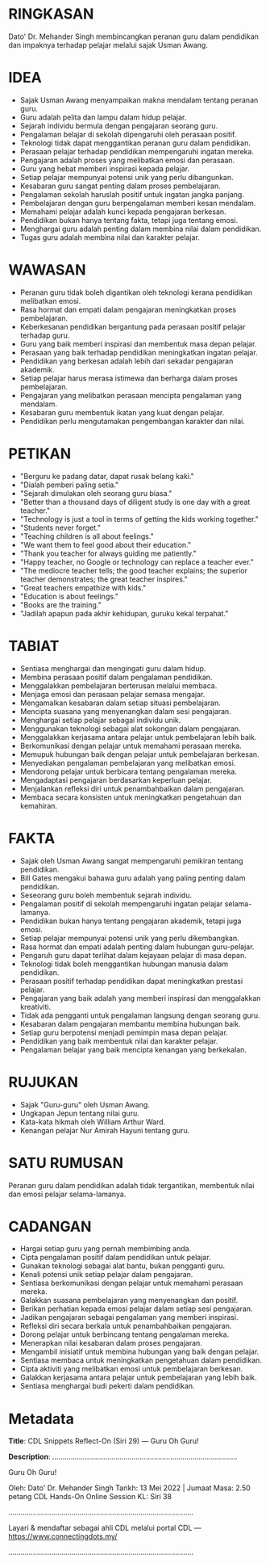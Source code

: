 # RINGKASAN
Dato' Dr. Mehander Singh membincangkan peranan guru dalam pendidikan dan impaknya terhadap pelajar melalui sajak Usman Awang.

# IDEA
- Sajak Usman Awang menyampaikan makna mendalam tentang peranan guru.
- Guru adalah pelita dan lampu dalam hidup pelajar.
- Sejarah individu bermula dengan pengajaran seorang guru.
- Pengalaman belajar di sekolah dipengaruhi oleh perasaan positif.
- Teknologi tidak dapat menggantikan peranan guru dalam pendidikan.
- Perasaan pelajar terhadap pendidikan mempengaruhi ingatan mereka.
- Pengajaran adalah proses yang melibatkan emosi dan perasaan.
- Guru yang hebat memberi inspirasi kepada pelajar.
- Setiap pelajar mempunyai potensi unik yang perlu dibangunkan.
- Kesabaran guru sangat penting dalam proses pembelajaran.
- Pengalaman sekolah haruslah positif untuk ingatan jangka panjang.
- Pembelajaran dengan guru berpengalaman memberi kesan mendalam.
- Memahami pelajar adalah kunci kepada pengajaran berkesan.
- Pendidikan bukan hanya tentang fakta, tetapi juga tentang emosi.
- Menghargai guru adalah penting dalam membina nilai dalam pendidikan.
- Tugas guru adalah membina nilai dan karakter pelajar.

# WAWASAN
- Peranan guru tidak boleh digantikan oleh teknologi kerana pendidikan melibatkan emosi.
- Rasa hormat dan empati dalam pengajaran meningkatkan proses pembelajaran.
- Keberkesanan pendidikan bergantung pada perasaan positif pelajar terhadap guru.
- Guru yang baik memberi inspirasi dan membentuk masa depan pelajar.
- Perasaan yang baik terhadap pendidikan meningkatkan ingatan pelajar.
- Pendidikan yang berkesan adalah lebih dari sekadar pengajaran akademik.
- Setiap pelajar harus merasa istimewa dan berharga dalam proses pembelajaran.
- Pengajaran yang melibatkan perasaan mencipta pengalaman yang mendalam.
- Kesabaran guru membentuk ikatan yang kuat dengan pelajar.
- Pendidikan perlu mengutamakan pengembangan karakter dan nilai.

# PETIKAN
- "Berguru ke padang datar, dapat rusak belang kaki."
- "Dialah pemberi paling setia."
- "Sejarah dimulakan oleh seorang guru biasa."
- "Better than a thousand days of diligent study is one day with a great teacher."
- "Technology is just a tool in terms of getting the kids working together."
- "Students never forget."
- "Teaching children is all about feelings."
- "We want them to feel good about their education."
- "Thank you teacher for always guiding me patiently."
- "Happy teacher, no Google or technology can replace a teacher ever."
- "The mediocre teacher tells; the good teacher explains; the superior teacher demonstrates; the great teacher inspires."
- "Great teachers empathize with kids."
- "Education is about feelings."
- "Books are the training."
- "Jadilah apapun pada akhir kehidupan, guruku kekal terpahat."

# TABIAT
- Sentiasa menghargai dan mengingati guru dalam hidup.
- Membina perasaan positif dalam pengalaman pendidikan.
- Menggalakkan pembelajaran berterusan melalui membaca.
- Menjaga emosi dan perasaan pelajar semasa mengajar.
- Mengamalkan kesabaran dalam setiap situasi pembelajaran.
- Mencipta suasana yang menyenangkan dalam sesi pengajaran.
- Menghargai setiap pelajar sebagai individu unik.
- Menggunakan teknologi sebagai alat sokongan dalam pengajaran.
- Menggalakkan kerjasama antara pelajar untuk pembelajaran lebih baik.
- Berkomunikasi dengan pelajar untuk memahami perasaan mereka.
- Memupuk hubungan baik dengan pelajar untuk pembelajaran berkesan.
- Menyediakan pengalaman pembelajaran yang melibatkan emosi.
- Mendorong pelajar untuk berbicara tentang pengalaman mereka.
- Mengadaptasi pengajaran berdasarkan keperluan pelajar.
- Menjalankan refleksi diri untuk penambahbaikan dalam pengajaran.
- Membaca secara konsisten untuk meningkatkan pengetahuan dan kemahiran.

# FAKTA
- Sajak oleh Usman Awang sangat mempengaruhi pemikiran tentang pendidikan.
- Bill Gates mengakui bahawa guru adalah yang paling penting dalam pendidikan.
- Seseorang guru boleh membentuk sejarah individu.
- Pengalaman positif di sekolah mempengaruhi ingatan pelajar selama-lamanya.
- Pendidikan bukan hanya tentang pengajaran akademik, tetapi juga emosi.
- Setiap pelajar mempunyai potensi unik yang perlu dikembangkan.
- Rasa hormat dan empati adalah penting dalam hubungan guru-pelajar.
- Pengaruh guru dapat terlihat dalam kejayaan pelajar di masa depan.
- Teknologi tidak boleh menggantikan hubungan manusia dalam pendidikan.
- Perasaan positif terhadap pendidikan dapat meningkatkan prestasi pelajar.
- Pengajaran yang baik adalah yang memberi inspirasi dan menggalakkan kreativiti.
- Tidak ada pengganti untuk pengalaman langsung dengan seorang guru.
- Kesabaran dalam pengajaran membantu membina hubungan baik.
- Setiap guru berpotensi menjadi pemimpin masa depan pelajar.
- Pendidikan yang baik membentuk nilai dan karakter pelajar.
- Pengalaman belajar yang baik mencipta kenangan yang berkekalan.

# RUJUKAN
- Sajak "Guru-guru" oleh Usman Awang.
- Ungkapan Jepun tentang nilai guru.
- Kata-kata hikmah oleh William Arthur Ward.
- Kenangan pelajar Nur Amirah Hayuni tentang guru.

# SATU RUMUSAN
Peranan guru dalam pendidikan adalah tidak tergantikan, membentuk nilai dan emosi pelajar selama-lamanya.

# CADANGAN
- Hargai setiap guru yang pernah membimbing anda.
- Cipta pengalaman positif dalam pendidikan untuk pelajar.
- Gunakan teknologi sebagai alat bantu, bukan pengganti guru.
- Kenali potensi unik setiap pelajar dalam pengajaran.
- Sentiasa berkomunikasi dengan pelajar untuk memahami perasaan mereka.
- Galakkan suasana pembelajaran yang menyenangkan dan positif.
- Berikan perhatian kepada emosi pelajar dalam setiap sesi pengajaran.
- Jadikan pengajaran sebagai pengalaman yang memberi inspirasi.
- Refleksi diri secara berkala untuk penambahbaikan pengajaran.
- Dorong pelajar untuk berbincang tentang pengalaman mereka.
- Menerapkan nilai kesabaran dalam proses pengajaran.
- Mengambil inisiatif untuk membina hubungan yang baik dengan pelajar.
- Sentiasa membaca untuk meningkatkan pengetahuan dalam pendidikan.
- Cipta aktiviti yang melibatkan emosi untuk pembelajaran berkesan.
- Galakkan kerjasama antara pelajar untuk pembelajaran yang lebih baik.
- Sentiasa menghargai budi pekerti dalam pendidikan.

# Metadata
**Title**: CDL Snippets Reflect-On (Siri 29) — Guru Oh Guru!

**Description**: ...........................................................................................

Guru Oh Guru!

Oleh: Dato' Dr. Mehander Singh
Tarikh: 13 Mei 2022   |   Jumaat
Masa: 2.50 petang
CDL Hands-On Online Session KL: Siri 38

...........................................................................................

Layari & mendaftar sebagai ahli CDL melalui portal CDL — https://www.connectingdots.my/

...........................................................................................
